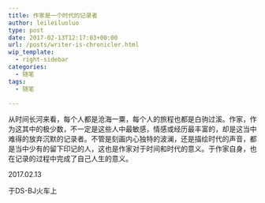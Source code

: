 ```yaml
---
title: 作家是一个时代的记录者
author: leileiluoluo
type: post
date: 2017-02-13T12:17:03+00:00
url: /posts/writer-is-chronicler.html
wip_template:
  - right-sidebar
categories:
  - 随笔
tags:
  - 随笔

---
```

从时间长河来看，每个人都是沧海一粟，每个人的旅程也都是白驹过溪。作家，作为这其中的极少数，不一定是这些人中最敏感，情感或经历最丰富的，却是这当中难得的放弃沉默的记录者。不管是刻画内心独特的波澜，还是描绘时代的声音，都是当中少有的留下印记的人，这也是作家对于时间和时代的意义。于作家自身，也在记录的过程中完成了自己人生的意义。

2017.02.13
  
于DS-BJ火车上